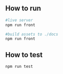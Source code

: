 ## How to run

```sh
#live server
npm run front

#build assets to ./docs
npm run front
```

## How to test

```sh
npm run test
```
